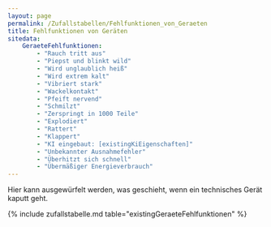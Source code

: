 ```yaml
---
layout: page
permalink: /Zufallstabellen/Fehlfunktionen_von_Geraeten
title: Fehlfunktionen von Geräten
sitedata:
    GeraeteFehlfunktionen:
        - "Rauch tritt aus"
        - "Piepst und blinkt wild"
        - "Wird unglaublich heiß"
        - "Wird extrem kalt"
        - "Vibriert stark"
        - "Wackelkontakt"
        - "Pfeift nervend"
        - "Schmilzt"
        - "Zerspringt in 1000 Teile"
        - "Explodiert"
        - "Rattert"
        - "Klappert"
        - "KI eingebaut: [existingKiEigenschaften]"
        - "Unbekannter Ausnahmefehler"
        - "Überhitzt sich schnell"
        - "Übermäßiger Energieverbrauch"
---
```


Hier kann ausgewürfelt werden, was geschieht, wenn ein technisches Gerät kaputt geht.

{% include zufallstabelle.md table="existingGeraeteFehlfunktionen" %}
